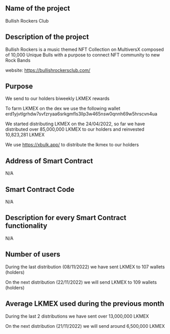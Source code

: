 ## Name of the project
Bullish Rockers Club

## Description of the project
Bullish Rockers is a music themed NFT Collection on MultiversX composed of 10,000 Unique Bulls with a purpose to connect NFT community to new Rock Bands

website: https://bullishrockersclub.com/

## Purpose
We send to our holders biweekly LKMEX rewards

To farm LKMEX on the dex we use the following wallet erd1yjvtlgrhdw7svfzryaa6srkgmfls3llp3w465nsw0qnnh69w5hrscvn4ua

We started distributing LKMEX on the 24/04/2022, so far we have distributed over 85,000,000 LKMEX to our holders and reinvested 10,823,281 LKMEX

We use https://xbulk.app/ to distribute the lkmex to our holders

## Address of Smart Contract
N/A

## Smart Contract Code
N/A

## Description for every Smart Contract functionality
N/A

## Number of users
During the last distribution (08/11/2022) we have sent LKMEX to 107 wallets (holders)

On the next distribution (22/11/2022) we will send LKMEX to 109 wallets (holders)

## Average LKMEX used during the previous month
During the last 2 distributions we have sent over 13,000,000 LKMEX

On the next distribution (21/11/2022) we will send around 6,500,000 LKMEX

